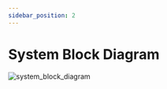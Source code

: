 ```yaml
---
sidebar_position: 2
---
```


# System Block Diagram

![system_block_diagram](https://github.com/Capstone-Projects-2023-Fall/project-studysync/assets/111998266/472da314-702d-483d-a665-63618ca6fd9a)

